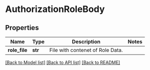 # AuthorizationRoleBody

## Properties
Name | Type | Description | Notes
------------ | ------------- | ------------- | -------------
**role_file** | **str** | File with contenet of Role Data. | 

[[Back to Model list]](../README.md#documentation-for-models) [[Back to API list]](../README.md#documentation-for-api-endpoints) [[Back to README]](../README.md)

